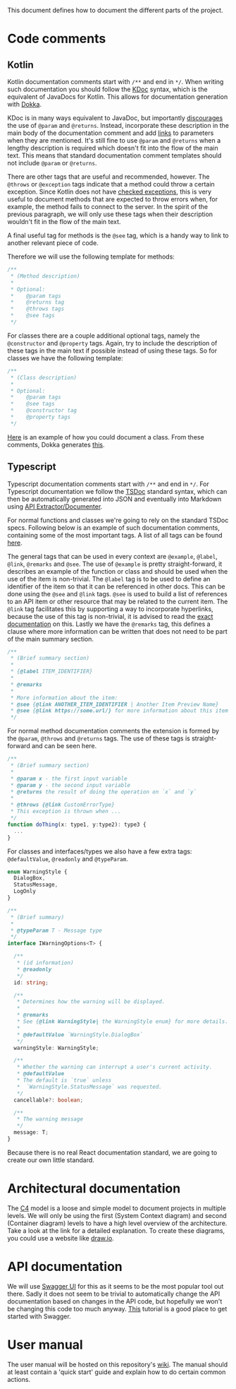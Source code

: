 This document defines how to document the different parts of the project.

# Code comments

## Kotlin

Kotlin documentation comments start with `/**` and end in `*/`. 
When writing such documentation you should follow the [KDoc](https://kotlinlang.org/docs/kotlin-doc.html#kdoc-syntax) syntax,
which is the equivalent of JavaDocs for Kotlin. This allows for documentation generation with [Dokka](https://github.com/Kotlin/dokka).

KDoc is in many ways equivalent to JavaDoc, but importantly [discourages](https://kotlinlang.org/docs/coding-conventions.html#documentation-comments)
the use of `@param` and `@returns`. Instead, incorporate these description in the main body of the documentation comment and add 
[links](https://kotlinlang.org/docs/kotlin-doc.html#links-to-elements) to parameters when they are mentioned.
It's still fine to use `@param` and `@returns` when a lengthy description is required which doesn't fit into the flow of the main text.
This means that standard documentation comment templates should not include `@param` or `@returns`.

There are other tags that are useful and recommended, however. The `@throws` or `@exception` tags indicate that a method could throw
a certain exception. Since Kotlin does not have [checked exceptions](https://beginnersbook.com/2013/04/java-checked-unchecked-exceptions-with-examples/),
this is very useful to document methods that are expected to throw errors when, for example, the method fails to connect to the server.
In the spirit of the previous paragraph, we will only use these tags when their description wouldn't fit in the flow of the main text.

A final useful tag for methods is the `@see` tag, which is a handy way to link to another relevant piece of code.

Therefore we will use the following template for methods:
```kotlin
/**
 * (Method description)
 * 
 * Optional:
 *    @param tags
 *    @returns tag
 *    @throws tags
 *    @see tags
 */
```

For classes there are a couple additional optional tags, namely the `@constructor` and `@property` tags. Again, try to include
the description of these tags in the main text if possible instead of using these tags. So for classes we have the following template:
```kotlin
/**
 * (Class description)
 *
 * Optional:
 *    @param tags
 *    @see tags
 *    @constructor tag
 *    @property tags
 */
```

[Here](https://github.com/Kotlin/dokka/blob/master/examples/gradle/dokka-gradle-example/src/main/kotlin/demo/HelloWorld.kt)
is an example of how you could document a class. From these comments, Dokka generates 
[this](https://kotlin.github.io/dokka/examples/dokka-gradle-example/html/-dokka%20-gradle%20-example/demo/index.html).


## Typescript

Typescript documentation comments start with `/**` and end in `*/`.
For Typescript documentation we follow the [TSDoc](https://tsdoc.org/) standard syntax,
which can then be automatically generated into JSON and eventually into Markdown using [API Extractor/Documenter](https://api-extractor.com/pages/setup/generating_docs/).

For normal functions and classes we're going to rely on the standard TSDoc specs. Following below is an example of such documentation comments, containing some of the most important tags. A list of all tags can be found [here](https://tsdoc.org/pages/tags/alpha/).

The general tags that can be used in every context are `@example`, `@label`, `@link`, `@remarks` and `@see`. The use of `@example` is pretty straight-forward, it describes an example of the function or class and should be used when the use of the item is non-trivial. The `@label` tag is to be used to define an identifier of the item so that it can be referenced in other docs. This can be done using the `@see` and `@link` tags. `@see` is used to build a list of references to an API item or other resource that may be related to the current item. The `@link` tag facilitates this by supporting a way to incorporate hyperlinks, because the use of this tag is non-trivial, it is advised to read the [exact documentation](https://tsdoc.org/pages/tags/link/) on this. Lastly we have the `@remarks` tag, this defines a clause where more information can be written that does not need to be part of the main summary section.

```ts
/**
 * (Brief summary section)
 * 
 * {@label ITEM_IDENTIFIER}
 * 
 * @remarks
 * 
 * More information about the item:
 * @see {@link ANOTHER_ITEM_IDENTIFIER | Another Item Preview Name}
 * @see {@link https://some.url/} for more information about this item
 */
```

For normal method documentation comments the extension is formed by the `@param`, `@throws` and `@returns` tags. The use of these tags is straight-forward and can be seen here.

```ts
/**
 * (Brief summary section)
 * 
 * @param x - the first input variable
 * @param y - the second input variable
 * @returns the result of doing the operation on `x` and `y`
 * 
 * @throws {@link CustomErrorType}
 * This exception is thrown when ...
 */
function doThing(x: type1, y:type2): type3 {
  ...
}
```

For classes and interfaces/types we also have a few extra tags: `@defaultValue`, `@readonly` and `@typeParam`.
```ts
enum WarningStyle {
  DialogBox,
  StatusMessage,
  LogOnly
}

/**
 * (Brief summary)
 * 
 * @typeParam T - Message type
 */
interface IWarningOptions<T> {

  /**
   * (id information)
   * @readonly
   */
  id: string;

  /**
   * Determines how the warning will be displayed.
   *
   * @remarks
   * See {@link WarningStyle| the WarningStyle enum} for more details.
   *
   * @defaultValue `WarningStyle.DialogBox`
   */
  warningStyle: WarningStyle;

  /**
   * Whether the warning can interrupt a user's current activity.
   * @defaultValue
   * The default is `true` unless
   *  `WarningStyle.StatusMessage` was requested.
   */
  cancellable?: boolean;

  /**
   * The warning message
   */
  message: T;
}

```

Because there is no real React documentation standard, we are going to create our own little standard.


# Architectural documentation

The [C4](https://c4model.com/) model is a loose and simple model to document projects in multiple levels. 
We will only be using the first (System Context diagram) and second (Container diagram) levels to have a high level overview of the architecture.
Take a look at the link for a detailed explanation. To create these diagrams, you could use a website like [draw.io](https://app.diagrams.net/).




# API documentation

We will use [Swagger UI](https://swagger.io/tools/swagger-ui/) for this as it seems to be the most popular tool out there.
Sadly it does not seem to be trivial to automatically change the API documentation based on changes in the API code,
but hopefully we won't be changing this code too much anyway. [This](https://www.youtube.com/watch?v=xggucT_xl5U)
tutorial is a good place to get started with Swagger.




# User manual

The user manual will be hosted on this repository's [wiki](https://github.com/SELab-2/OSOC-1/wiki).
The manual should at least contain a 'quick start' guide and explain how to do certain common actions.
